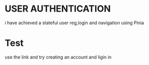 # USER AUTHENTICATION
i have achieved a stateful user reg,login and navigation using Pinia
# Test
use the link and try creating an account and ligin in
